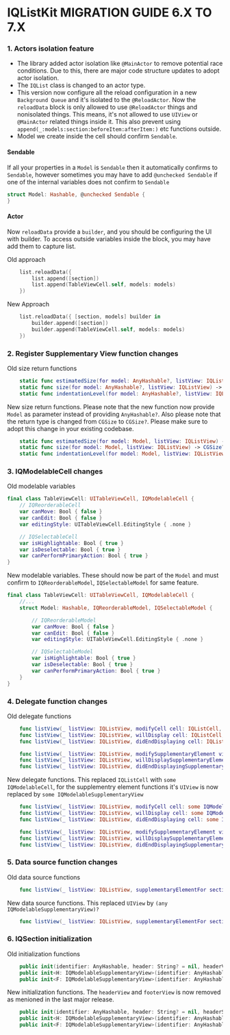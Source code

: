 IQListKit MIGRATION GUIDE 6.X TO 7.X
==========================

### 1. Actors isolation feature

- The library added actor isolation like `@MainActor` to remove potential race conditions. Due to this, there are major code structure updates to adopt actor isolation.
- The `IQList` class is changed to an actor type.
- This version now configure all the reload configuration in a new `Background Queue` and it's isolated to the `@ReloadActor`. Now the `reloadData` block is only allowed to use `@ReloadActor` things and nonisolated things. This means, it's not allowed to use `UIView` or `@MainActor` related things inside it. This also prevent using `append(_:models:section:beforeItem:afterItem:)` etc functions outside.
- Model we create inside the cell should confirm `Sendable`.

#### Sendable
If all your properties in a `Model` is `Sendable` then it automatically confirms to `Sendable`, however sometimes you may have to add `@unchecked Sendable` if one of the internal variables does not confirm to `Sendable`

```swift
struct Model: Hashable, @unchecked Sendable {
}
```
#### Actor

Now `reloadData` provide a `builder`, and you should be configuring the UI with builder. To access outside variables inside the block, you may have add them to capture list.

Old approach
```swift
    list.reloadData({
        list.append([section])
        list.append(TableViewCell.self, models: models)
    })
```

New Approach
```swift
    list.reloadData({ [section, models] builder in
        builder.append([section])
        builder.append(TableViewCell.self, models: models)
    })
```
        

### 2. Register Supplementary View function changes

Old size return functions
```swift
    static func estimatedSize(for model: AnyHashable?, listView: IQListView) -> CGSize
    static func size(for model: AnyHashable?, listView: IQListView) -> CGSize
    static func indentationLevel(for model: AnyHashable?, listView: IQListView) -> Int
```
New size return functions. Please note that the new function now provide `Model` as parameter instead of providing `AnyHashable?`. Also please note that the return type is changed from `CGSize` to `CGSize?`. Please make sure to adopt this change in your existing codebase.
```swift
    static func estimatedSize(for model: Model, listView: IQListView) -> CGSize?
    static func size(for model: Model, listView: IQListView) -> CGSize?
    static func indentationLevel(for model: Model, listView: IQListView) -> Int
```

### 3. IQModelableCell changes

Old modelable variables
```swift
final class TableViewCell: UITableViewCell, IQModelableCell {
    // IQReorderableCell
    var canMove: Bool { false }
    var canEdit: Bool { false }
    var editingStyle: UITableViewCell.EditingStyle { .none }

    // IQSelectableCell
    var isHighlightable: Bool { true }
    var isDeselectable: Bool { true }
    var canPerformPrimaryAction: Bool { true }
}
```
New modelable variables. These should now be part of the `Model` and must confirm to `IQReorderableModel`, `IQSelectableModel` for same feature.
```swift
final class TableViewCell: UITableViewCell, IQModelableCell {
    //...
    struct Model: Hashable, IQReorderableModel, IQSelectableModel {

        // IQReorderableModel
        var canMove: Bool { false }
        var canEdit: Bool { false }
        var editingStyle: UITableViewCell.EditingStyle { .none }

        // IQSelectableModel
        var isHighlightable: Bool { true }
        var isDeselectable: Bool { true }
        var canPerformPrimaryAction: Bool { true }
    }
}
```

### 4. Delegate function changes

Old delegate functions
```swift
    func listView(_ listView: IQListView, modifyCell cell: IQListCell, at indexPath: IndexPath)
    func listView(_ listView: IQListView, willDisplay cell: IQListCell, at indexPath: IndexPath)
    func listView(_ listView: IQListView, didEndDisplaying cell: IQListCell, at indexPath: IndexPath)

    func listView(_ listView: IQListView, modifySupplementaryElement view: UIView, section: IQSection, kind: String, at indexPath: IndexPath)
    func listView(_ listView: IQListView, willDisplaySupplementaryElement view: UIView, section: IQSection, kind: String, at indexPath: IndexPath)
    func listView(_ listView: IQListView, didEndDisplayingSupplementaryElement view: UIView, section: IQSection, kind: String, at indexPath: IndexPath)

```
New delegate functions. This replaced `IQListCell` with `some IQModelableCell`, for the supplementry element functions it's `UIView` is now replaced by `some IQModelableSupplementaryView`
```swift
    func listView(_ listView: IQListView, modifyCell cell: some IQModelableCell, at indexPath: IndexPath)
    func listView(_ listView: IQListView, willDisplay cell: some IQModelableCell, at indexPath: IndexPath)
    func listView(_ listView: IQListView, didEndDisplaying cell: some IQModelableCell, at indexPath: IndexPath)

    func listView(_ listView: IQListView, modifySupplementaryElement view: some IQModelableSupplementaryView, section: IQSection, kind: String, at indexPath: IndexPath)
    func listView(_ listView: IQListView, willDisplaySupplementaryElement view: some IQModelableSupplementaryView, section: IQSection, kind: String, at indexPath: IndexPath)
    func listView(_ listView: IQListView, didEndDisplayingSupplementaryElement view: some IQModelableSupplementaryView, section: IQSection, kind: String, at indexPath: IndexPath)
```

### 5. Data source function changes

Old data source functions
```swift
    func listView(_ listView: IQListView, supplementaryElementFor section: IQSection, kind: String, at indexPath: IndexPath) -> UIView?

```
New data source functions. This replaced `UIView` by `(any IQModelableSupplementaryView)?`
```swift
    func listView(_ listView: IQListView, supplementaryElementFor section: IQSection, kind: String, at indexPath: IndexPath) -> (any IQModelableSupplementaryView)?
```

### 6. IQSection initialization

Old initialization functions
```swift
    public init(identifier: AnyHashable, header: String? = nil, headerView: UIView? = nil, headerSize: CGSize? = nil, footer: String? = nil, footerView: UIView? = nil, footerSize: CGSize? = nil)
    public init<H: IQModelableSupplementaryView>(identifier: AnyHashable, headerType: H.Type, headerModel: H.Model, footer: String? = nil, footerView: UIView? = nil, footerSize: CGSize? = nil)
    public init<F: IQModelableSupplementaryView>(identifier: AnyHashable, header: String? = nil, headerView: UIView? = nil, headerSize: CGSize? = nil, footerType: F.Type, footerModel: F.Model)
```
New initialization functions. The `headerView` and `footerView` is now removed as menioned in the last major release.
```swift
    public init(identifier: AnyHashable, header: String? = nil, headerSize: CGSize? = nil, footer: String? = nil, footerSize: CGSize? = nil)
    public init<H: IQModelableSupplementaryView>(identifier: AnyHashable, headerType: H.Type, headerModel: H.Model, footer: String? = nil, footerSize: CGSize? = nil)
    public init<F: IQModelableSupplementaryView>(identifier: AnyHashable, header: String? = nil, headerSize: CGSize? = nil, footerType: F.Type, footerModel: F.Model)
```

